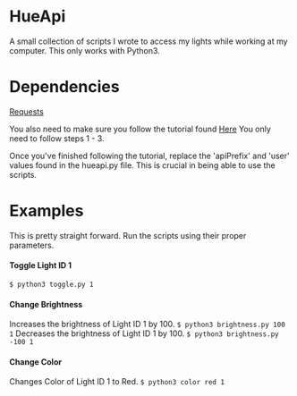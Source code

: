 # HueApi
A small collection of scripts I wrote to access my lights while working at my computer. This only works with Python3.

# Dependencies
[Requests](http://docs.python-requests.org/en/master/)

You also need to make sure you follow the tutorial found [Here](https://developers.meethue.com/documentation/getting-started)
You only need to follow steps 1 - 3. 

Once you've finished following the tutorial, replace the 'apiPrefix' and 'user' values found in the hueapi.py file. This is crucial in being able to use the scripts.

# Examples
This is pretty straight forward. Run the scripts using their proper parameters.

#### Toggle Light ID 1
```$ python3 toggle.py 1```
#### Change Brightness
Increases the brightness of Light ID 1 by 100.
```$ python3 brightness.py 100 1```
Decreases the brightness of Light ID 1 by 100.
```$ python3 brightness.py -100 1```
#### Change Color
Changes Color of Light ID 1 to Red. 
```$ python3 color red 1```

